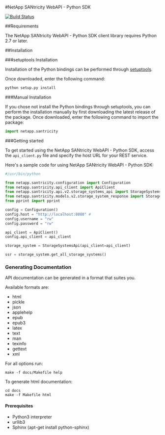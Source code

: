 #NetApp SANtricity WebAPI - Python SDK

[![Build Status](https://travis-ci.org/NetApp/santricity-webapi-pythonsdk.svg?branch=master)](https://travis-ci.org/NetApp/santricity-webapi-pythonsdk)

##Requirements

The NetApp SANtricity WebAPI - Python SDK client library requires Python 2.7 or later.

##Installation

###setuptools Installation

Installation of the Python bindings can be performed through [setuptools](http://pypi.python.org/pypi/setuptools).

Once downloaded, enter the following command:

```python
python setup.py install
```

###Manual Installation

If you chose not install the Python bindings through setuptools, you can perform the
installation manually by first downloading the latest release of the package. Once
downloaded, enter the following command to import the package:

```python
import netapp.santricity
```

###Getting started

To get started using the NetApp SANtricity WebAPI - Python SDK, access the ``api_client.py`` file and specify
the host URL for your REST service.

Here's a sample code for using NetApp SANtricity WebAPI - Python SDK:


```python
#/usr/bin/python

from netapp.santricity.configuration import Configuration
from netapp.santricity.api_client import ApiClient
from netapp.santricity.api.v2.storage_systems_api import StorageSystemsApi
from netapp.santricity.models.v2.storage_system_response import StorageSystemResponse
from pprint import pprint

config = Configuration()
config.host = "http://localhost:8080" #
config.username = "rw"
config.password = "rw"

api_client = ApiClient()
config.api_client = api_client

storage_system = StorageSystemsApi(api_client=api_client)

ssr = storage_system.get_all_storage_systems()
```

### Generating Documentation
API documentation can be generated in a format that suites you.

Available formats are:
* html
* pickle
* json
* applehelp  
* epub
* epub3
* latex
* text
* man
* texinfo
* gettext
* xml

For all options run:
```make
make -f docs/Makefile help
```
To generate html documentation:
```
cd docs
make -f Makefile html
```
#### Prerequisites
* Python3 interpreter
* urllib3
* Sphinx (apt-get install python-sphinx)

